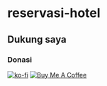# reservasi-hotel

## Dukung saya
### Donasi
[![ko-fi](https://www.ko-fi.com/img/githubbutton_sm.svg)](https://ko-fi.com/Q5Q81UCME)
[![Buy Me A Coffee](https://www.buymeacoffee.com/assets/img/custom_images/orange_img.png)](https://www.buymeacoffee.com/OnePeach47)
